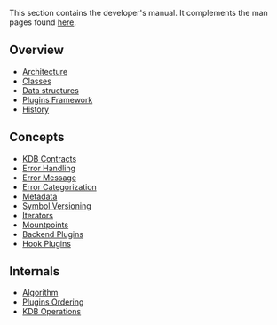 This section contains the developer's manual.
It complements the man pages found [here](/doc/help).

## Overview

- [Architecture](architecture.md)
- [Classes](classes.md)
- [Data structures](data-structures.md)
- [Plugins Framework](plugins-framework.md)
- [History](history.md)

## Concepts

- [KDB Contracts](kdb-contracts.md)
- [Error Handling](error-handling.md)
- [Error Message](error-message.md)
- [Error Categorization](error-categorization.md)
- [Metadata](metadata.md)
- [Symbol Versioning](symbol-versioning.md)
- [Iterators](iterators.md)
- [Mountpoints](mountpoints.md)
- [Backend Plugins](backend-plugins.md)
- [Hook Plugins](hooks.md)

## Internals

- [Algorithm](algorithm.md)
- [Plugins Ordering](plugins-ordering.md)
- [KDB Operations](kdb-operations.md)
